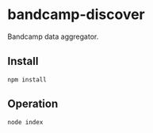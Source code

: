 # bandcamp-discover

Bandcamp data aggregator.

## Install

`npm install`

## Operation

`node index`
